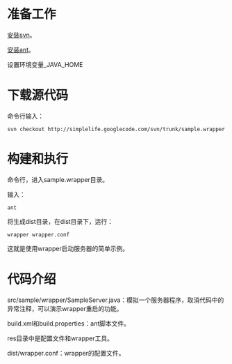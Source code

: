 # 准备工作 #

[安装svn](svn_setup.md)。

[安装ant](ant_setup.md)。

设置环境变量\_JAVA\_HOME

# 下载源代码 #

命令行输入：

```
svn checkout http://simplelife.googlecode.com/svn/trunk/sample.wrapper
```

# 构建和执行 #

命令行，进入sample.wrapper目录。

输入：

```
ant
```

将生成dist目录，在dist目录下，运行：

```
wrapper wrapper.conf
```

这就是使用wrapper启动服务器的简单示例。

# 代码介绍 #

src/sample/wrapper/SampleServer.java：模拟一个服务器程序，取消代码中的异常注释，可以演示wrapper重启的功能。

build.xml和build.properties：ant脚本文件。

res目录中是配置文件和wrapper工具。

dist/wrapper.conf：wrapper的配置文件。
